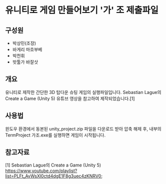# 유니티로 게임 만들어보기 '가' 조 제출파일
## 구성원
- 박상민(조장)
- 바게리 마흐부베
- 박천휘
- 밧툴가 바잘삿

## 개요
유니티로 제작한 간단한 3D 탑다운 슈팅 게임의 실행파일입니다.
Sebastian Lague의 Create a Game (Unity 5) 유튜브 영상을 참고하여 제작되었습니다.[1]



## 사용법
윈도우 환경에서 동본된 unity_project.zip 파일을 다운로드 받아 압축 해제 후, 내부의 TermProject 가조.exe를 실행하면 게임이 시작됩니다.



## 참고자료
[1] Sebastian Lague의 Create a Game (Unity 5) https://www.youtube.com/playlist?list=PLFt_AvWsXl0ctd4dgE1F8g3uec4zKNRV0;
